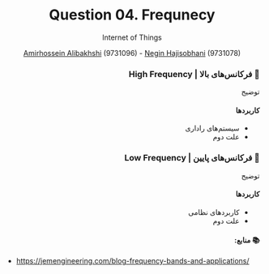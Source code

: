 <div align="center">
  
# Question 04. Frequnecy
 
Internet of Things
 
[Amirhossein Alibakhshi](https://github.com/amir78729) (9731096) - [Negin Hajisobhani](https://github.com/neginhsobhani) (9731078)
 
</div>


<div dir="rtl">

### 🔸 فرکانس‌های بالا | High Frequency

توضیج

#### کاربرد‌ها 
- سیستم‌های راداری
- علت دوم


### 🔸 فرکانس‌های پایین | Low Frequency

توضیج

#### کاربرد‌ها 
- کاربرد‌های نظامی
- علت دوم


#### 📚 منابع:
</div>

- https://jemengineering.com/blog-frequency-bands-and-applications/